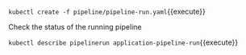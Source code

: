 
`kubectl create -f pipeline/pipeline-run.yaml`{{execute}}

Check the status of the running pipeline

`kubectl describe pipelinerun application-pipeline-run`{{execute}}